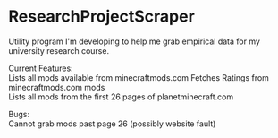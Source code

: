 # ResearchProjectScraper

Utility program I'm developing to help me grab empirical data for my university research course. 

Current Features:  
Lists all mods available from minecraftmods.com 
Fetches Ratings from minecraftmods.com mods  
Lists all mods from the first 26 pages of planetminecraft.com   

Bugs:  
Cannot grab mods past page 26 (possibly website fault)
